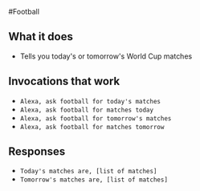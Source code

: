 #Football

## What it does
- Tells you today's or tomorrow's World Cup matches

## Invocations that work
- `Alexa, ask football for today's matches`
- `Alexa, ask football for matches today`
- `Alexa, ask football for tomorrow's matches`
- `Alexa, ask football for matches tomorrow`

## Responses
 - `Today's matches are, [list of matches]`
 - `Tomorrow's matches are, [list of matches]`
